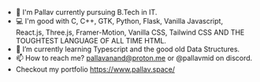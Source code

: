 - 👋 I'm Pallav currently pursuing B.Tech in IT.
- 💻 I'm good with C, C++, GTK, Python, Flask, Vanilla Javascript, React.js, Three.js, Framer-Motion, Vanilla CSS, Tailwind CSS AND THE TOUGHTEST LANGUAGE OF ALL TIME HTML.
- 🌱 I’m currently learning Typescript and the good old Data Structures.
- 📫 How to reach me? pallavanand@proton.me or @pallavmid on discord.
- Checkout my portfolio https://www.pallav.space/ 
<!---
Pallav0099/Pallav0099 is a ✨ special ✨ repository because its `README.md` (this file) appears on your GitHub profile.
You can click the Preview link to take a look at your changes.
--->
